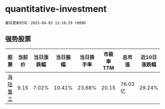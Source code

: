 # quantitative-investment

`最后更新时间：2025-04-03 12:10:29 +0800`

## 强势股票

|股票|当前价|当日涨跌幅|当日振幅|当日换手率|市盈率TTM|总市值|近10日涨跌幅|
|----|----|----|----|----|----|----|----|
|[海陆重工](https://xueqiu.com/S/SZ002255)|9.15|7.02%|10.41%|23.68%|20.15|76.03亿|29.24%|
